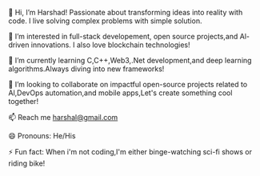 👋 Hi, I’m Harshad! Passionate about transforming ideas into reality with code. I live solving complex problems with simple solution.

👀 I’m interested in full-stack developement, open source projects,and Al-driven innovations. I also love blockchain technologies!

🌱 I’m currently learning C,C++,Web3,.Net development,and deep learning algorithms.Always diving into new frameworks!

💞️ I’m looking to collaborate on impactful open-source projects related to Al,DevOps automation,and mobile apps,Let's create something cool together!

📫 Reach me harshal@gmail.com

😄 Pronouns: He/His

⚡ Fun fact: When i'm not coding,I'm either binge-watching sci-fi shows or riding bike!

<!---
Harshad655/Harshad655 is a ✨ special ✨ repository because its `README.md` (this file) appears on your GitHub profile.
You can click the Preview link to take a look at your changes.
--->
